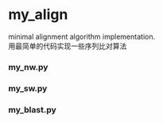 # my_align
minimal alignment algorithm implementation.  
用最简单的代码实现一些序列比对算法

### my_nw.py

### my_sw.py

### my_blast.py
